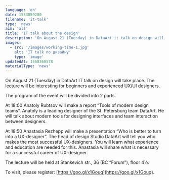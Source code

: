 ```yaml
---
language: 'en'
date: 1533859200
filename: 'it-talk'
type: 'news'
aim: 'all'
title: 'IT talk about the design'
description: 'On August 21 (Tuesday) in DataArt it talk on design will take place....'
images:
  - src: '/images/working-time-1.jpg'
    alt: 'IT talk по дизайну'
    type: 'image'
updatedAt: 1568360578
materialType: 'news'
---
```

On August 21 (Tuesday) in DataArt IT talk on design will take place. The lecture will be interesting for beginners and experienced UX/UI designers.

The program of the event will be divided into 2 parts.

At 18:00 Anatoly Rubtsov will make a report “Tools of modern design teams”. Anatoly is a leading designer of the St. Petersburg team DataArt. He will talk about modern tools for designing interfaces and team interaction between designers.

At 18:50 Anastasia Rezhepp will make a presentation “Who is better to turn into a UX-designer”. The head of design Studio DataArt will tell you who makes the most successful UX-designers. You will learn what experience and education are needed for this. Anastasia will share what is necessary for a successful career of UX-designer.

The lecture will be held at Stankevich str., 36 (BC “Forum”), floor 4½.

To visit, please register: [https://goo.gl/x1Gouq](https://goo.gl/x1Gouq).
